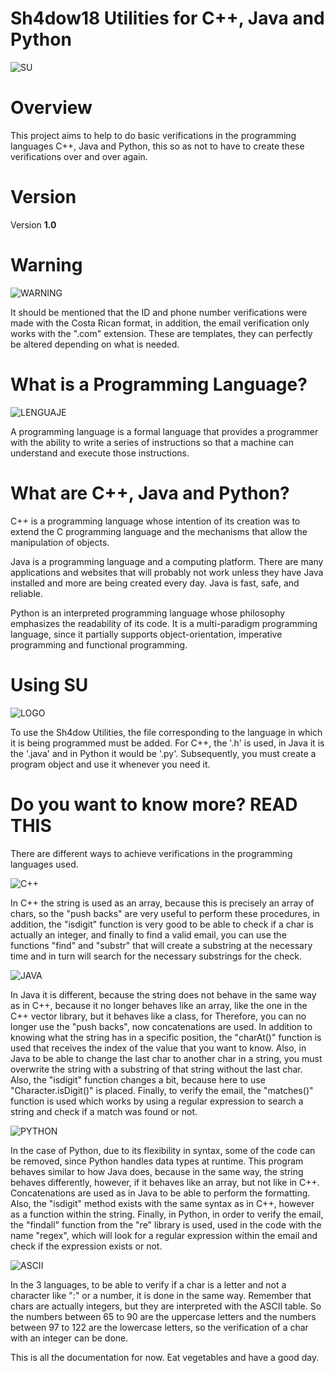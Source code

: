 # Sh4dow18 Utilities for C++, Java and Python

![SU](readme/01_SU.png)

# Overview
This project aims to help to do basic verifications in the programming languages ​​C++, Java and Python, this
so as not to have to create these verifications over and over again.

# Version
Version **1.0**

# Warning

![WARNING](readme/02_warning.jpg)

It should be mentioned that the ID and phone number verifications were made with the Costa Rican format, in
addition, the email verification only works with the ".com" extension. These are templates, they can perfectly
be altered depending on what is needed.

# What is a Programming Language?

![LENGUAJE](readme/03_lenguaje.jpg)

A programming language is a formal language that provides a programmer with the ability to write a series of
instructions so that a machine can understand and execute those instructions.

# What are C++, Java and Python?

C++ is a programming language whose intention of its creation was to extend the C programming language and the
mechanisms that allow the manipulation of objects.

Java is a programming language and a computing platform. There are many applications and websites that will
probably not work unless they have Java installed and more are being created every day. Java is fast, safe,
and reliable.

Python is an interpreted programming language whose philosophy emphasizes the readability of its code. It is a
multi-paradigm programming language, since it partially supports object-orientation, imperative programming
and functional programming.

# Using SU

![LOGO](readme/04_Logo_SU.png)

To use the Sh4dow Utilities, the file corresponding to the language in which it is being programmed must be
added. For C++, the '.h' is used, in Java it is the '.java' and in Python it would be '.py'. Subsequently,
you must create a program object and use it whenever you need it.

# Do you want to know more? READ THIS

There are different ways to achieve verifications in the programming languages ​​used.

![C++](readme/06_c++.jpg)

In C++ the string is used as an array, because this is precisely an array of chars, so the "push backs" are
very useful to perform these procedures, in addition, the "isdigit" function is very good to be able to check
if a char is actually an integer, and finally to find a valid email, you can use the functions "find" and
"substr" that will create a substring at the necessary time and in turn will search for the necessary
substrings for the check.

![JAVA](readme/07_java.jpg)

In Java it is different, because the string does not behave in the same way as in C++, because it no longer
behaves like an array, like the one in the C++ vector library, but it behaves like a class, for Therefore,
you can no longer use the "push backs", now concatenations are used. In addition to knowing what the
string has in a specific position, the "charAt()" function is used that receives the index of the value that
you want to know. Also, in Java to be able to change the last char to another char in a string, you must
overwrite the string with a substring of that string without the last char. Also, the "isdigit" function
changes a bit, because here to use "Character.isDigit()" is placed. Finally, to verify the email, the
"matches()" function is used which works by using a regular expression to search a string and check if a
match was found or not.

![PYTHON](readme/08_python.jpg)

In the case of Python, due to its flexibility in syntax, some of the code can be removed, since Python handles
data types at runtime. This program behaves similar to how Java does, because in the same way, the string
behaves differently, however, if it behaves like an array, but not like in C++. Concatenations are used as in
Java to be able to perform the formatting. Also, the "isdigit" method exists with the same syntax as in C++,
however as a function within the string. Finally, in Python, in order to verify the email, the "findall"
function from the "re" library is used, used in the code with the name "regex", which will look for a regular
expression within the email and check if the expression exists or not.

![ASCII](readme/09_ascii.jpg)

In the 3 languages, to be able to verify if a char is a letter and not a character like ":" or a number, it is
done in the same way. Remember that chars are actually integers, but they are interpreted with the ASCII
table. So the numbers between 65 to 90 are the uppercase letters and the numbers between 97 to 122 are the
lowercase letters, so the verification of a char with an integer can be done.

This is all the documentation for now. Eat vegetables and have a good day.